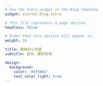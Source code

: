 ```yaml
---
# Use the Intro widget of the Blog template
widget: starter.blog.intro

# This file represents a page section.
headless: false

# Order that this section will appear in.
weight: 24

title: 鹏维的小木屋
subtitle: 音乐、摄影和诗

design:
  background:
    color: '#3f5863'
    text_color_light: true
---
```

